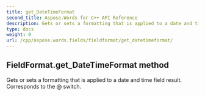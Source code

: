 ```yaml
---
title: get_DateTimeFormat
second_title: Aspose.Words for C++ API Reference
description: Gets or sets a formatting that is applied to a date and time field result. Corresponds to the \@ switch. 
type: docs
weight: 0
url: /cpp/aspose.words.fields/fieldformat/get_datetimeformat/
---
```

## FieldFormat.get_DateTimeFormat method


Gets or sets a formatting that is applied to a date and time field result. Corresponds to the \@ switch. 

